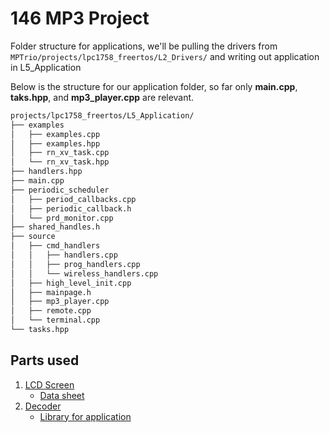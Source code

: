 # 146 MP3 Project

Folder structure for applications, we'll be pulling the drivers from `MPTrio/projects/lpc1758_freertos/L2_Drivers/` and writing out application in L5_Application

Below is the structure for our application folder, so far only
**main.cpp**, **taks.hpp**, and **mp3_player.cpp** are relevant.

~~~bash
projects/lpc1758_freertos/L5_Application/
├── examples
│   ├── examples.cpp
│   ├── examples.hpp
│   ├── rn_xv_task.cpp
│   └── rn_xv_task.hpp
├── handlers.hpp
├── main.cpp
├── periodic_scheduler
│   ├── period_callbacks.cpp
│   ├── periodic_callback.h
│   └── prd_monitor.cpp
├── shared_handles.h
├── source
│   ├── cmd_handlers
│   │   ├── handlers.cpp
│   │   ├── prog_handlers.cpp
│   │   └── wireless_handlers.cpp
│   ├── high_level_init.cpp
│   ├── mainpage.h
│   ├── mp3_player.cpp
│   ├── remote.cpp
│   └── terminal.cpp
└── tasks.hpp
~~~

## Parts used

1. [LCD Screen](https://www.sparkfun.com/products/10168)
    - [Data sheet](https://www.sparkfun.com/datasheets/LCD/Monochrome/Nokia5110.pdf)
2. [Decoder](https://www.adafruit.com/product/1381)
    - [Library for application](https://github.com/LopezChris/Adafruit_VS1053_Library)
